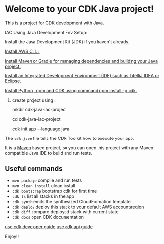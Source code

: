 # Welcome to your CDK Java project!

This is a  project for CDK development with Java.

IAC Using Java Development Env Setup:

Install the Java Development Kit (JDK) if you haven't already.

[Install AWS CLI. : ](https://docs.aws.amazon.com/cli/latest/userguide/getting-started-install.html "Install AWS CLI. :")

[Install Maven or Gradle for managing dependencies and building your Java project.](https://maven.apache.org/install.html)

[Install an Integrated Development Environment (IDE) such as IntelliJ IDEA or Eclipse.](https://www.eclipse.org/downloads/)

[Install Python , npm and CDK using command npm install -g cdk. ](https://docs.npmjs.com/downloading-and-installing-node-js-and-npm)


1. create project using :

      mkdir cdk-java-iac-project
  
      cd cdk-java-iac-project
  
      cdk init app --language java
  

The `cdk.json` file tells the CDK Toolkit how to execute your app.

It is a [Maven](https://maven.apache.org/) based project, so you can open this project with any Maven compatible Java IDE to build and run tests.

## Useful commands

 * `mvn package`     compile and run tests
 * `mvn clean install`    clean install
 * `cdk bootstrap`    bootstrap cdk for first time
 * `cdk ls`          list all stacks in the app
 * `cdk synth`       emits the synthesized CloudFormation template
 * `cdk deploy`      deploy this stack to your default AWS account/region
 * `cdk diff`        compare deployed stack with current state
 * `cdk docs`        open CDK documentation

[use cdk  developer guide](https://docs.aws.amazon.com/cdk/v2/guide/home.html)
[use cdk  api guide](https://docs.aws.amazon.com/cdk/api/v2/java/)

Enjoy!!
